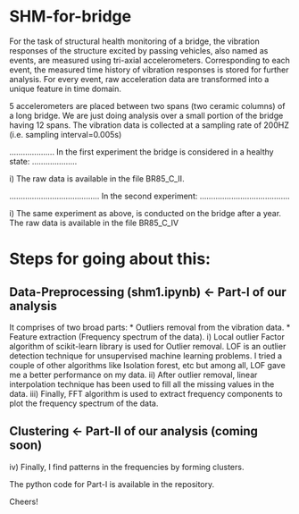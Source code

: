 # SHM-for-bridge
For the task of structural health monitoring of a bridge, the vibration responses of the structure excited by passing vehicles, also named as events, are measured using tri-axial accelerometers.
Corresponding to each event, the measured time history of vibration responses is stored for further analysis.
For every event, raw acceleration data are transformed into a unique feature in time domain.

5 accelerometers are placed between two spans (two ceramic columns) of a long bridge. We are just doing analysis over a small portion of the bridge having 12 spans.
The vibration data is collected at a sampling rate of 200HZ (i.e. sampling interval=0.005s)

.................... In the first experiment the bridge is considered in a healthy state: ....................
        
i) The raw data is available in the file BR85_C_II. 

........................................ In the second experiment: ........................................

i) The same experiment as above, is conducted on the bridge after a year. The raw data is available in the file BR85_C_IV

# Steps for going about this:

## Data-Preprocessing (shm1.ipynb) <- Part-I of our analysis
It comprises of two broad parts:
                        * Outliers removal from the vibration data.
                        * Feature extraction (Frequency spectrum of the data).
i) Local outlier Factor algorithm of scikit-learn library is used for Outlier removal.
LOF is an outlier detection technique for unsupervised machine learning problems. I tried a couple of other algorithms like Isolation forest, etc but among all, LOF gave me a better performance on my data.
ii) After outlier removal, linear interpolation technique has been used to fill all the missing values in the data.
iii) Finally, FFT algorithm is used to extract frequency components to plot the frequency spectrum of the data.

## Clustering <- Part-II of our analysis (coming soon)
iv) Finally, I find patterns in the frequencies by forming clusters.

The python code for Part-I is available in the repository.

Cheers!
